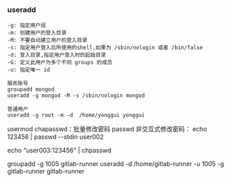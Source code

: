 ### useradd

```
-g: 指定用户组
-m: 创建用户的登入目录
-M: 不要自动建立用户的登入目录
-s: 指定用户登入后所使用的shell,如果为 /sbin/nologin 或者 /bin/false
-d: 登入目录,指定用户登入时的起始目录
-G: 定义此用户为多个不同 groups 的成员
-u: 指定唯一 id

服务账号
groupadd mongod
useradd -g mongod -M -s /sbin/nologin mongod

普通用户
useradd -g root -m -d  /home/yonggui yonggui
```

usermod
chapasswd：批量修改密码
passwd
非交互式修改密码：
echo 123456 | passwd --stdin user002

echo "user003:123456" | chpasswd

groupadd -g 1005 gitlab-runner
useradd -d  /home/gitlab-runner -u 1005 -g gitlab-runner gitlab-runner

